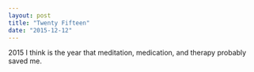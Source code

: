 ```yaml
---
layout: post
title: "Twenty Fifteen"
date: "2015-12-12"
---
```


2015 I think is the year that meditation, medication, and therapy probably saved me.  
